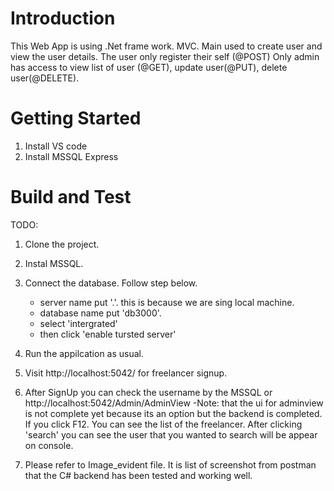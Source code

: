 # Introduction 
This Web App is using .Net frame work. MVC. Main used to create user and view the user details. The user only register their self (@POST) Only admin has access 
to view list of user (@GET), update user(@PUT), delete user(@DELETE).

# Getting Started
1. Install VS code
2. Install MSSQL Express

# Build and Test
TODO: 
1. Clone the project.
2. Instal MSSQL.
3. Connect the database. Follow step below.
    - server name put '.'. this is because we are sing local machine.
    - database name put 'db3000'.
    - select 'intergrated'
    - then click 'enable tursted server'
4. Run the appilcation as usual. 
5. Visit http://localhost:5042/ for freelancer signup.
6. After SignUp you can check the username by the MSSQL or http://localhost:5042/Admin/AdminView
    -Note: that the ui for adminview is not complete yet because its an option but the backend is completed. If you click F12. You can see the list of the freelancer. After clicking 'search'
    you can see the user that you wanted to search will be appear on console. 

7. Please refer to Image_evident file. It is list of screenshot from postman that the C# backend has been tested and working well. 
    
